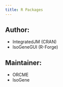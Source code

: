 ```yaml
---
title: R Packages
---
```


## Author:
  * IntegratedJM (CRAN)
  * IsoGeneGUI (R-Forge)

## Maintainer:
  * ORCME
  * IsoGene